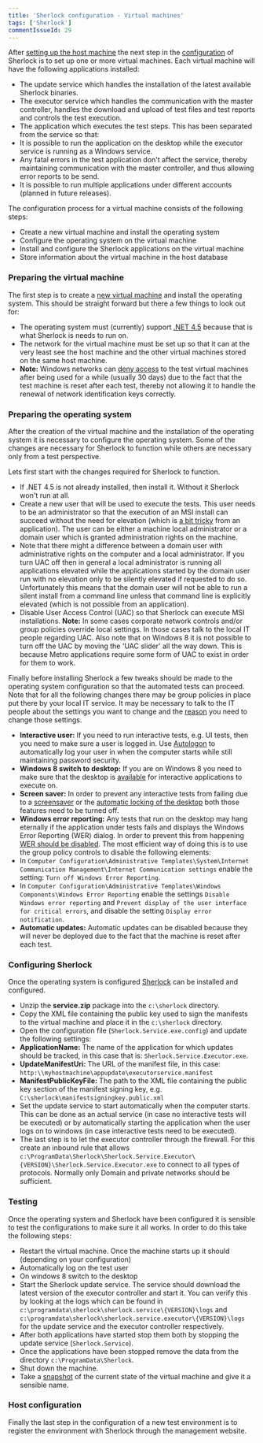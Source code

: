 ```yaml
---
title: 'Sherlock configuration - Virtual machines'
tags: ['Sherlock']
commentIssueId: 29
---
```

After [setting up the host machine](/posts/2013-12-10_Setting-up-Sherlock-serverside.html) the next step in the [configuration](/posts/2013-12-04_Regression-testing-with-Sherlock.html) of Sherlock is to set up one or more virtual machines. Each virtual machine will have the following applications installed:

* The update service which handles the installation of the latest available Sherlock binaries. 
* The executor service which handles the communication with the master controller, handles the download and upload of test files and test reports and controls the test execution. 
* The application which executes the test steps. This has been separated from the service so that: 
 * It is possible to run the application on the desktop while the executor service is running as a Windows service.
 * Any fatal errors in the test application don't affect the service, thereby maintaining communication with the master controller, and thus allowing error reports to be send.
 * It is possible to run multiple applications under different accounts (planned in future releases).
 
The configuration process for a virtual machine consists of the following steps:

* Create a new virtual machine and install the operating system
* Configure the operating system on the virtual machine
* Install and configure the Sherlock applications on the virtual machine
* Store information about the virtual machine in the host database

### Preparing the virtual machine
The first step is to create a [new virtual machine](http://technet.microsoft.com/en-us/library/cc772480.aspx) and install the operating system. This should be straight forward but there a few things to look out for:

* The operating system must (currently) support [.NET 4.5](http://en.wikipedia.org/wiki/.NET_Framework_version_history#.NET_Framework_4.5) because that is what Sherlock is needs to run on.
* The network for the virtual machine must be set up so that it can at the very least see the host machine and the other virtual machines stored on the same host machine.
 * **Note:** Windows networks can [deny access](http://www.petri.co.il/working-with-domain-member-virtual-machines-and-snapshots.htm) to the test virtual machines after being used for a while (usually 30 days) due to the fact that the test machine is reset after each test, thereby not allowing it to handle the renewal of network identification keys correctly.

### Preparing the operating system
After the creation of the virtual machine and the installation of the operating system it is necessary to configure the operating system. Some of the changes are necessary for Sherlock to function while others are necessary only from a test perspective.

Lets first start with the changes required for Sherlock to function. 

* If .NET 4.5 is not already installed, then install it. Without it Sherlock won't run at all.
* Create a new user that will be used to execute the tests. This user needs to be an administrator so that the execution of an MSI install can succeed without the need for elevation (which is [a bit tricky](http://stackoverflow.com/questions/5098121/how-can-i-get-elevated-permissions-uac-via-impersonation-under-a-non-interacti) from an application). The user can be either a machine local administrator or a domain user  which is granted administration rights on the machine.
 * Note that there might a difference between a domain user with administrative rights on the computer and a local administrator. If you turn UAC off then in general a local administrator is running all applications elevated while the applications started by the domain user run with no elevation only to be silently elevated if requested to do so. Unfortunately this means that the domain user will not be able to run a silent install from a command line unless that command line is explicitly elevated (which is not possible from an application).
* Disable User Access Control (UAC) so that Sherlock can execute MSI installations. **Note:** In some cases corporate network controls and/or group policies override local settings. In those cases talk to the local IT people regarding UAC. Also note that on Windows 8 it is not possible to turn off the UAC by moving the 'UAC slider' all the way down. This is because Metro applications require some form of UAC to exist in order for them to work.

Finally before installing Sherlock a few tweaks should be made to the operating system configuration so that the automated tests can proceed. Note that for all the following changes there may be group policies in place put there by your local IT service. It may be necessary to talk to the IT people about the settings you want to change and the [reason](http://www.brianbondy.com/blog/id/100/) you need to change those settings.

* **Interactive user:** If you need to run interactive tests, e.g. UI tests, then you need to make sure a user is logged in. Use [Autologon](http://technet.microsoft.com/en-us/sysinternals/bb963905.aspx) to automatically log your user in when the computer starts while still maintaining password security.
* **Windows 8 switch to desktop:** If you are on Windows 8 you need to make sure that the desktop is [available](http://www.7tutorials.com/how-boot-desktop-windows-8-skip-start-screen) for interactive applications to execute on.
* **Screen saver:** In order to prevent any interactive tests from failing due to a [screensaver](http://windows.microsoft.com/en-nz/windows-vista/turn-your-screen-saver-on-or-off) or the [automatic locking of the desktop](http://answers.microsoft.com/en-us/windows/forum/windows_7-security/disable-automatic-lock-with-windows-7/daef8f0a-810f-46e8-9420-3c32c4bd6479) both those features need to be turned off. 
* **Windows error reporting:** Any tests that run on the desktop may hang eternally if the application under tests fails and displays the Windows Error Reporting (WER) dialog. In order to prevent this from happening [WER should be disabled](http://4sysops.com/archives/how-to-disable-windows-error-reporting/). The most efficient way of doing this is to use the group policy controls to disable the following elements:
 * In `Computer Configuration\Administrative Templates\System\Internet Communication Management\Internet Communication settings` enable the setting: `Turn off Windows Error Reporting`.
 * In `Computer Configuration\Administrative Templates\Windows Components\Windows Error Reporting` enable the settings `Disable Windows error reporting` and `Prevent display of the user interface for critical errors`, and disable the setting `Display error notification`.
* **Automatic updates:** Automatic updates can be disabled because they will never be deployed due to the fact that the machine is reset after each test.

### Configuring Sherlock
Once the operating system is configured [Sherlock](https://github.com/pvandervelde/Sherlock/releases) can be installed and configured. 

* Unzip the **service.zip** package into the `c:\sherlock` directory.
* Copy the XML file containing the public key used to sign the manifests to the virtual machine and place it in the `c:\sherlock` directory.
* Open the configuration file (`Sherlock.Service.exe.config`) and update the following settings:
 * **ApplicationName:** The name of the application for which updates should be tracked, in this case that is: `Sherlock.Service.Executor.exe`.
 * **UpdateManifestUri:** The URL of the manifest file, in this case: `http:\\myhostmachine\appupdate\executorservice.manifest`
 * **ManifestPublicKeyFile:** The path to the XML file containing the public key section of the manifest signing key, e.g. `C:\sherlock\manifestsigningkey.public.xml`
* Set the update service to start automatically when the computer starts. This can be done as an actual service (in case no interactive tests will be executed) or by automatically starting the application when the user logs on to windows (in case interactive tests need to be executed).
* The last step is to let the executor controller through the firewall. For this create an inbound rule that allows `c:\ProgramData\Sherlock\Sherlock.Service.Executor\{VERSION}\Sherlock.Service.Executor.exe` to connect to all types of protocols. Normally only Domain and private networks should be sufficient.

### Testing
Once the operating system and Sherlock have been configured it is sensible to test the configurations to make sure it all works. In order to do this take the following steps:

* Restart the virtual machine. Once the machine starts up it should (depending on your configuration)
 * Automatically log on the test user
 * On windows 8 switch to the desktop
 * Start the Sherlock update service. The service should download the latest version of the executor controller and start it. You can verify this by looking at the logs which can be found in `c:\programdata\sherlock\sherlock.service\{VERSION}\logs` and `c:\programdata\sherlock\sherlock.service.executor\{VERSION}\logs` for the update service and the executor controller respectively.
* After both applications have started stop them both by stopping the update service (`Sherlock.Service`).
* Once the applications have been stopped remove the data from the directory `c:\ProgramData\Sherlock`.
* Shut down the machine.
* Take a [snapshot](http://blogs.msdn.com/b/virtual_pc_guy/archive/2008/01/16/managing-snapshots-with-hyper-v.aspx) of the current state of the virtual machine and give it a sensible name.


### Host configuration
Finally the last step in the configuration of a new test environment is to register the environment with Sherlock through the management website.